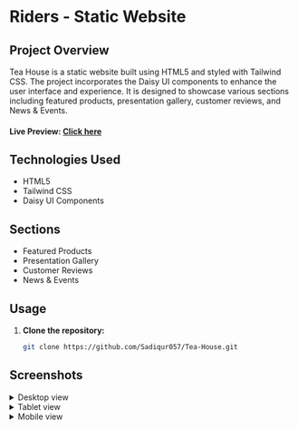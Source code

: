 # Riders - Static Website

## Project Overview

Tea House is a static website built using HTML5 and styled with Tailwind CSS. The project incorporates the Daisy UI components to enhance the user interface and experience. It is designed to showcase various sections including featured products, presentation gallery, customer reviews, and News & Events.

#### Live Preview: [Click here](https://sadiqur057.github.io/Tea-House/)

## Technologies Used

- HTML5
- Tailwind CSS
- Daisy UI Components

## Sections

- Featured Products
- Presentation Gallery
- Customer Reviews
- News & Events

## Usage

1. **Clone the repository:**

   ```bash
   git clone https://github.com/Sadiqur057/Tea-House.git

## Screenshots

<details>
  <summary>Desktop view</summary>

  ![Screenshots](screenshots/desktop-view.png)
</details>

<details>
  <summary>Tablet view</summary>

  ![Screenshots](screenshots/tablet-view.png)
</details>

<details>
  <summary>Mobile view</summary>

![Screenshots](screenshots/mobile-view-1.png)
![Screenshots](screenshots/mobile-view-2.png)
</details>


